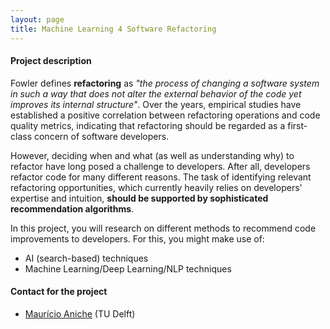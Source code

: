 ```yaml
---
layout: page
title: Machine Learning 4 Software Refactoring
---
```


#### Project description

Fowler defines **refactoring** as 
_"the process of changing a software system in such a way that does not alter the external behavior of the code yet improves its internal structure"_. 
Over the years, empirical studies have established a positive correlation between refactoring operations and code quality metrics, indicating that refactoring should be regarded as a first-class concern of software developers. 

However, deciding when and what (as well as understanding why) to refactor have long posed a challenge 
to developers.
After all, 
developers refactor code for many different reasons. 
The task of identifying relevant refactoring opportunities, 
which currently heavily relies on developers' expertise and intuition, 
**should be supported by sophisticated recommendation algorithms**. 

In this project, you will research on different methods to recommend
code improvements to developers. For this, you might make use of:

* AI (search-based) techniques
* Machine Learning/Deep Learning/NLP techniques


#### Contact for the project

* [Maurício Aniche](http://www.mauricioaniche.com) (TU Delft)

